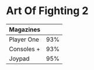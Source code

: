 # Art Of Fighting 2

| Magazines |  |
| :--- | :--- |
| Player One | 93% |
| Consoles + | 93% |
| Joypad | 95% |

